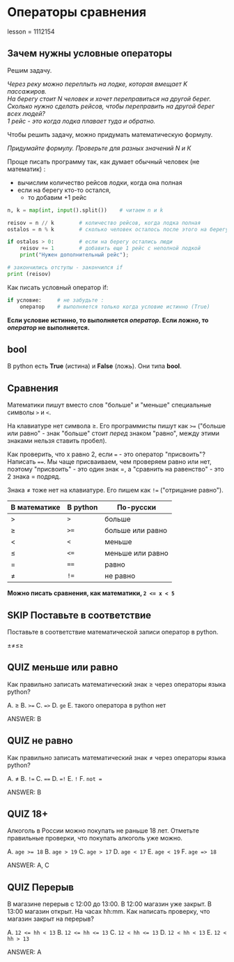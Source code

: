 # Операторы сравнения

lesson = 1112154

## Зачем нужны условные операторы

Решим задачу.

_Через реку можно переплыть на лодке, которая вмещает K пассажиров.  
На берегу стоит N человек и хочет переправиться на другой берег.  
Сколько нужно сделать рейсов, чтобы переправить на другой берег всех людей?  
1 рейс - это когда лодка плавает туда и обратно._

Чтобы решить задачу, можно придумать математическую формулу.

_Придумайте формулу. Проверьте для разных значений N и К_

Проще писать программу так, как думает обычный человек (не математик) :

* вычислим количество рейсов лодки, когда она полная
* если на берегу кто-то остался,
  * то добавим +1 рейс
  
```python
n, k = map(int, input().split())    # читаем n и k

reisov = n // k        # количество рейсов, когда лодка полная
ostalos = n % k        # сколько человек осталось после этого на берегу

if ostalos > 0:        # если на берегу остались люди
    reisov += 1        # добавить еще 1 рейс с неполной лодкой
    print("Нужен дополнительный рейс");

# закончились отступы - закончился if
print (reisov)
```

Как писать условный оператор if:

```python
if условие:     # не забудьте :
    оператор    # выполняется только когда условие истинно (True)
```

**Если условие истинно, то выполняется *оператор*. Если ложно, то *оператор* не выполняется.**

## bool

В python есть **True** (истина) и **False** (ложь). Они типа **bool**.

## Сравнения

Математики пишут вместо слов "больше" и "меньше" специальные символы `>` и `<`.

На клавиатуре нет символа &ge;. Его программисты пишут как `>=` ("больше или равно" - знак "больше" стоит _перед_ знаком "равно", между этими знаками нельзя ставить пробел).

Как проверить, что х равно 2, если `=` - это оператор "присвоить"? Написать `==`. Мы чаще присваиваем, чем проверяем равно или нет, поэтому "присвоить" - это один знак =, а "сравнить на равенство" - это 2 знака = подряд.

Знака &ne; тоже нет на клавиатуре. Его пишем как `!=` ("отрицание равно").

| В математике | В python | По-русски |
|---|---|-----|
| &gt; | `>` | больше |
| &ge; | `>=` | больше или равно |
| &lt; | `<` | меньше |
| &le; | `<=` | меньше или равно |
| = | `==` | равно |
| &ne; | `!=` | не равно |

**Можно писать сравнения, как математики, `2 <= x < 5`**

## SKIP Поставьте в соответствие

Поставьте в соответствие математической записи оператор в python.

±≠≤≥

## QUIZ меньше или равно

Как правильно записать математический знак &ge; через операторы языка python?

A. &ge;
B. `>=`
C. `=>`
D. `ge`
E. такого оператора в python нет

ANSWER: B

## QUIZ не равно

Как правильно записать математический знак &ne; через операторы языка python?

A. &ne;
B. `!=`
C. `==`
D. `=!`
E. `!`
F. `not =`

ANSWER: B

## QUIZ 18+

Алкоголь в России можно покупать не раньше 18 лет. Отметьте правильные проверки, что покупать алкоголь уже можно.

A. `age >= 18`
B. `age > 19`
C. `age > 17` 
D. `age < 17` 
E. `age < 19`
F. `age => 18`

ANSWER: A, C

## QUIZ Перерыв

В магазине перерыв с 12:00 до 13:00. В 12:00 магазин уже закрыт. В 13:00 магазин открыт. На часах hh:mm. Как написать проверку, что магазин закрыт на перерыв?

A. `12 <= hh < 13`
B. `12 <= hh <= 13`
C. `12 < hh <= 13`
D. `12 < hh < 13`
E. `12 < hh > 13`

ANSWER: A

